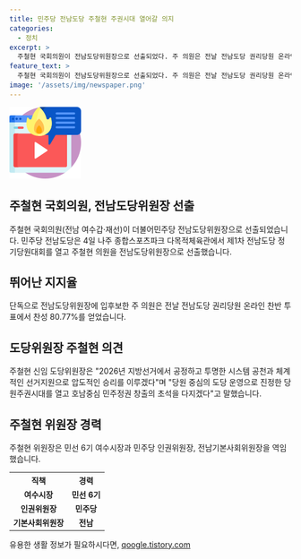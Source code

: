 ```yaml
---
title: 민주당 전남도당 주철현 주권시대 열어갈 의지
categories:
  - 정치
excerpt: >
  주철현 국회의원이 전남도당위원장으로 선출되었다. 주 의원은 전날 전남도당 권리당원 온라인 찬반 투표에서 80.77%의 찬성을 얻었고, 도당위원장으로 선출된 것이다. 주 의원은 신임 도당위원장으로서 공정한 공천과 선거지원을 통해 2026년 지방선거에서 승리를 이루겠다고 강조했다. 또한, 당원 중심의 도당 운영으로 당원주권시대를 열고 민주정권 창출의 초석을 다질 계획이라고 밝혔다.
feature_text: >
  주철현 국회의원이 전남도당위원장으로 선출되었다. 주 의원은 전날 전남도당 권리당원 온라인 찬반 투표에서 80.77%의 찬성을 얻었고, 도당위원장으로 선출된 것이다. 주 의원은 신임 도당위원장으로서 공정한 공천과 선거지원을 통해 2026년 지방선거에서 승리를 이루겠다고 강조했다. 또한, 당원 중심의 도당 운영으로 당원주권시대를 열고 민주정권 창출의 초석을 다질 계획이라고 밝혔다.
image: '/assets/img/newspaper.png'
---
```


<p><img src="/assets/img/news.png" alt="rentncar 속보" /></p>

<h2>주철현 국회의원, 전남도당위원장 선출</h2>

<p data-ke-size="size16">주철현 국회의원(전남 여수갑·재선)이 더불어민주당 전남도당위원장으로 선출되었습니다. 민주당 전남도당은 4일 나주 종합스포츠파크 다목적체육관에서 제1차 전남도당 정기당원대회를 열고 주철현 의원을 전남도당위원장으로 선출했습니다.</p>

<h2>뛰어난 지지율</h2>

<p data-ke-size="size16">단독으로 전남도당위원장에 입후보한 주 의원은 전날 전남도당 권리당원 온라인 찬반 투표에서 찬성 80.77%를 얻었습니다.</p>

<h2>도당위원장 주철현 의견</h2>

<p data-ke-size="size16">주철현 신임 도당위원장은 "2026년 지방선거에서 공정하고 투명한 시스템 공천과 체계적인 선거지원으로 압도적인 승리를 이루겠다"며 "당원 중심의 도당 운영으로 진정한 당원주권시대를 열고 호남중심 민주정권 창출의 초석을 다지겠다"고 말했습니다.</p>

<h2>주철현 위원장 경력</h2>

<p data-ke-size="size16">주철현 위원장은 민선 6기 여수시장과 민주당 인권위원장, 전남기본사회위원장을 역임했습니다.</p>

<table>
  <tr>
    <th>직책</th>
    <th>경력</th>
  </tr>
  <tr>
    <td style="text-align: center; height: 17px;"><b>여수시장</b></td>
    <td style="text-align: center; height: 17px;"><b>민선 6기</b></td>
  </tr>
  <tr>
    <td style="text-align: center; height: 17px;"><b>인권위원장</b></td>
    <td style="text-align: center; height: 17px;"><b>민주당</b></td>
  </tr>
  <tr>
    <td style="text-align: center; height: 17px;"><b>기본사회위원장</b></td>
    <td style="text-align: center; height: 17px;"><b>전남</b></td>
  </tr>
</table>
유용한 생활 정보가 필요하시다면, <a href="https://qoogle.tistory.com" rel="dofollow">qoogle.tistory.com</a>


